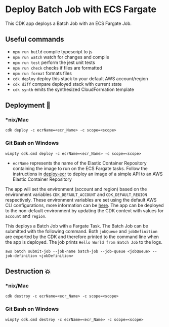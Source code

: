 # Deploy Batch Job with ECS Fargate

This CDK app deploys a Batch Job with an ECS Fargate Job.

## Useful commands

- `npm run build` compile typescript to js
- `npm run watch` watch for changes and compile
- `npm run test` perform the jest unit tests
- `npm run check` checks if files are formatted
- `npm run format` formats files
- `cdk deploy` deploy this stack to your default AWS account/region
- `cdk diff` compare deployed stack with current state
- `cdk synth` emits the synthesized CloudFormation template

## Deployment :rocket:

### \*nix/Mac

`cdk deploy -c ecrName=<ecr_Name> -c scope=<scope>`

### Git Bash on Windows

`winpty cdk.cmd deploy -c ecrName=<ecr_Name> -c scope=<scope>`

- `ecrName` represents the name of the Elastic Container Repository containing the image to run on the ECS Fargate tasks. Follow the instructions in [deploy-ecr](../deploy-ecr/README.md) to deploy an image of a simple API to an AWS Elastic Container Repository

The app will set the environment (account and region) based on the environment variables `CDK_DEFAULT_ACCOUNT` and `CDK_DEFAULT_REGION` respectively. These environment variables are set using the default AWS CLI configurations, more information can be [here](https://docs.aws.amazon.com/cdk/v2/guide/environments.html). The app can be deployed to the non-default environment by updating the CDK context with values for `account` and `region`.

This deploys a Batch Job with a Fargate Task. The Batch Job can be submitted with the following command. Both `jobQueue` and `jobDefinition` are exported by the CDK and therefore printed to the command line when the app is deployed. The job prints `Hello World from Batch Job` to the logs.

`aws batch submit-job --job-name batch-job --job-queue <jobQueue> --job-definition <jobDefinition>`

## Destruction :boom:

### \*nix/Mac

`cdk destroy -c ecrName=<ecr_Name> -c scope=<scope>`

### Git Bash on Windows

`winpty cdk.cmd destroy -c ecrName=<ecr_Name> -c scope=<scope>`
